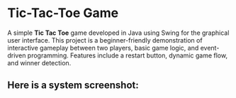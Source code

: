 # Tic-Tac-Toe Game

A simple **Tic Tac Toe** game developed in Java using Swing for the graphical user interface. This project is a beginner-friendly demonstration of interactive gameplay between two players, basic game logic, and event-driven programming. Features include a restart button, dynamic game flow, and winner detection.

## Here is a system screenshot: